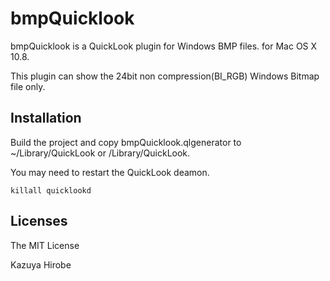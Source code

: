 bmpQuicklook
============

bmpQuicklook is a QuickLook plugin for Windows BMP files.
for Mac OS X 10.8.

This plugin can show the 24bit non compression(BI_RGB) Windows Bitmap file only.

Installation
------------
Build the project and copy bmpQuicklook.qlgenerator to ~/Library/QuickLook or /Library/QuickLook.

You may need to restart the QuickLook deamon.
```
killall quicklookd
```

Licenses
--------
The MIT License

Kazuya Hirobe
